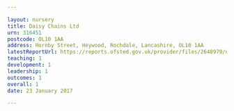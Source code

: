 ```yaml
---

layout: nursery
title: Daisy Chains Ltd
urn: 316451
postcode: OL10 1AA
address: Hornby Street, Heywood, Rochdale, Lancashire, OL10 1AA
latestReportUrl: https://reports.ofsted.gov.uk/provider/files/2648979/urn/316451.pdf
teaching: 1
development: 1
leadership: 1
outcomes: 1
overall: 1
date: 23 January 2017

---
```

